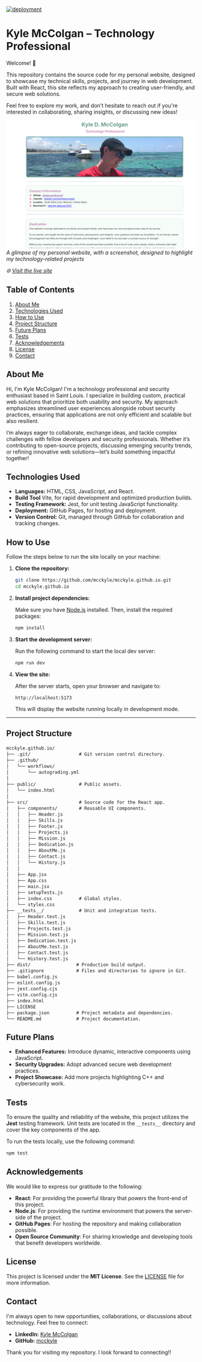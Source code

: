 [![deployment](https://github.com/mcckyle/mcckyle.github.io/actions/workflows/autograding.yml/badge.svg)](https://github.com/mcckyle/mcckyle.github.io/actions/workflows/autograding.yml)

# Kyle McColgan – Technology Professional

Welcome! 👋

This repository contains the source code for my personal website, designed to showcase my technical skills, projects, and journey in web development. Built with React, this site reflects my approach to creating user-friendly, and secure web solutions.

Feel free to explore my work, and don’t hesitate to reach out if you're interested in collaborating, sharing insights, or discussing new ideas!

![Portfolio Screenshot](./public/images/Screenshot_20250512_144304-1.png)
*A glimpse of my personal website, with a screenshot, designed to highlight my technology-related projects*

*🌐 [Visit the live site](https://mcckyle.github.io/)*

## Table of Contents

1. [About Me](#about-me)
2. [Technologies Used](#technologies-used)
3. [How to Use](#how-to-use)
4. [Project Structure](#project-structure)
5. [Future Plans](#future-plans)
6. [Tests](#tests)
7. [Acknowledgements](#acknowledgements)
8. [License](#license)
9. [Contact](#contact)

## About Me

Hi, I'm Kyle McColgan! I'm a technology professional and security enthusiast based in Saint Louis. I specialize in building custom, practical web solutions that prioritize both usability and security. My approach emphasizes streamlined user experiences alongside robust security practices, ensuring that applications are not only efficient and scalable but also resilient.

I’m always eager to collaborate, exchange ideas, and tackle complex challenges with fellow developers and security professionals. Whether it’s contributing to open-source projects, discussing emerging security trends, or refining innovative web solutions—let’s build something impactful together!

## Technologies Used

- **Languages:** HTML, CSS, JavaScript, and React.
- **Build Tool** Vite, for rapid development and optimized production builds.
- **Testing Framework:** Jest, for unit testing JavaScript functionality.
- **Deployment:** GitHub Pages, for hosting and deployment.
- **Version Control:** Git, managed through GitHub for collaboration and tracking changes.

## How to Use

Follow the steps below to run the site locally on your machine:

1. **Clone the repository:**

    ```bash
    git clone https://github.com/mcckyle/mcckyle.github.io.git
    cd mcckyle.github.io
    ```

2. **Install project dependencies:**

    Make sure you have [Node.js](https://nodejs.org/) installed. Then, install the required packages:

    ```bash
    npm install
    ```

3. **Start the development server:**

    Run the following command to start the local dev server:

    ```bash
    npm run dev
    ```

4. **View the site:**

    After the server starts, open your browser and navigate to:

    ```
    http://localhost:5173
    ```

    This will display the website running locally in development mode.

---


## Project Structure

```
mcckyle.github.io/
├── .git/                  # Git version control directory.
├── .github/               
│   └── workflows/
│       └── autograding.yml
│
├── public/                # Public assets.
│   └── index.html
│
├── src/                   # Source code for the React app.
│   ├── components/        # Reusable UI components.
│   │   ├── Header.js
│   │   ├── Skills.js
│   │   ├── Footer.js
│   │   ├── Projects.js
│   │   ├── Mission.js
│   │   ├── Dedication.js
│   │   ├── AboutMe.js
│   │   ├── Contact.js
│   │   └── History.js
│   │         
│   ├── App.jsx
│   ├── App.css
│   ├── main.jsx
│   ├── setupTests.js
│   ├── index.css          # Global styles.
│   └── styles.css
├── __tests__/             # Unit and integration tests.
│   ├── Header.test.js
│   ├── Skills.test.js
│   ├── Projects.test.js
│   ├── Mission.test.js
│   ├── Dedication.test.js
│   ├── AboutMe.test.js
│   ├── Contact.test.js
│   └── History.test.js
├── dist/                 # Production build output.
├── .gitignore            # Files and directories to ignore in Git.
├── babel.config.js
├── eslint.config.js
├── jest.config.cjs
├── vite.config.cjs
├── index.html
├── LICENSE
├── package.json          # Project metadata and dependencies.
└── README.md             # Project documentation.
```

## Future Plans

- **Enhanced Features:** Introduce dynamic, interactive components using JavaScript.
- **Security Upgrades:** Adopt advanced secure web development practices.
- **Project Showcase:** Add more projects highlighting C++ and cybersecurity work.

## Tests

To ensure the quality and reliability of the website, this project utilizes the **Jest** testing framework. Unit tests are located in the `__tests__` directory and cover the key components of the app.

To run the tests locally, use the following command:

```bash
npm test
```

## Acknowledgements

We would like to express our gratitude to the following:

- **React**: For providing the powerful library that powers the front-end of this project.
- **Node.js**: For providing the runtime environment that powers the server-side of the project.
- **GitHub Pages**: For hosting the repository and making collaboration possible.
- **Open Source Community**: For sharing knowledge and developing tools that benefit developers worldwide.

## License

This project is licensed under the **MIT License**. See the [LICENSE](LICENSE) file for more information.

## Contact

I'm always open to new opportunities, collaborations, or discussions about technology. Feel free to connect:

- **LinkedIn:** [Kyle McColgan](https://www.linkedin.com/in/kylemccolgan/)
- **GitHub:** [mcckyle](https://github.com/mcckyle)

Thank you for visiting my repository. I look forward to connecting!!
